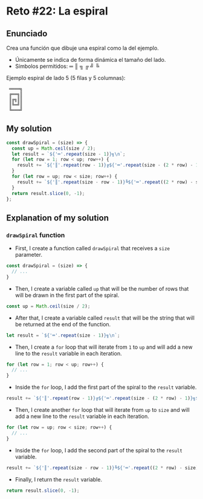 # Reto #22: La espiral

## Enunciado


Crea una función que dibuje una espiral como la del ejemplo.

- Únicamente se indica de forma dinámica el tamaño del lado.
- Símbolos permitidos: ═ ║ ╗ ╔ ╝ ╚

Ejemplo espiral de lado 5 (5 filas y 5 columnas):
```text
 ════╗
 ╔══╗║
 ║╔╗║║
 ║╚═╝║
 ╚═══╝
```

## My solution
```js
const drawSpiral = (size) => {
  const up = Math.ceil(size / 2);
  let result = `${'═'.repeat(size - 1)}╗\n`;
  for (let row = 1; row < up; row++) {
    result += `${'║'.repeat(row - 1)}╔${'═'.repeat(size - (2 * row) - 1)}╗${'║'.repeat(row)}\n`;
  }
  for (let row = up; row < size; row++) {
    result += `${'║'.repeat(size - row - 1)}╚${'═'.repeat((2 * row) - size)}╝${'║'.repeat(size - row - 1)}\n`;
  }
  return result.slice(0, -1);
};
```

## Explanation of my solution

### `drawSpiral` function

- First, I create a function called `drawSpiral` that receives a `size` parameter.

```js
const drawSpiral = (size) => {
  // ...
}
```

- Then, I create a variable called `up` that will be the number of rows that will be drawn in the first part of the spiral.

```js
const up = Math.ceil(size / 2);
```

- After that, I create a variable called `result` that will be the string that will be returned at the end of the function.

```js
let result = `${'═'.repeat(size - 1)}╗\n`;
```

- Then, I create a `for` loop that will iterate from `1` to `up` and will add a new line to the `result` variable in each iteration.

```js
for (let row = 1; row < up; row++) {
  // ...
}
```

- Inside the `for` loop, I add the first part of the spiral to the `result` variable.

```js
result += `${'║'.repeat(row - 1)}╔${'═'.repeat(size - (2 * row) - 1)}╗${'║'.repeat(row)}\n`;
```

- Then, I create another `for` loop that will iterate from `up` to `size` and will add a new line to the `result` variable in each iteration.

```js
for (let row = up; row < size; row++) {
  // ...
}
```

- Inside the `for` loop, I add the second part of the spiral to the `result` variable.

```js
result += `${'║'.repeat(size - row - 1)}╚${'═'.repeat((2 * row) - size)}╝${'║'.repeat(size - row - 1)}\n`;
```

- Finally, I return the `result` variable.

```js
return result.slice(0, -1);
```

